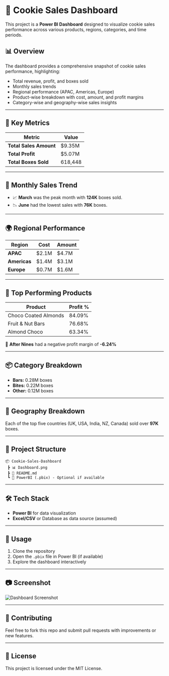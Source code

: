 
# 🍪 Cookie Sales Dashboard

This project is a **Power BI Dashboard** designed to visualize cookie sales performance across various products, regions, categories, and time periods.

## 📊 Overview

The dashboard provides a comprehensive snapshot of cookie sales performance, highlighting:

- Total revenue, profit, and boxes sold
- Monthly sales trends
- Regional performance (APAC, Americas, Europe)
- Product-wise breakdown with cost, amount, and profit margins
- Category-wise and geography-wise sales insights

---

## 📌 Key Metrics

| Metric         | Value        |
|----------------|--------------|
| **Total Sales Amount** | $9.35M       |
| **Total Profit**       | $5.07M       |
| **Total Boxes Sold**   | 618,448      |

---

## 📅 Monthly Sales Trend

- 📈 **March** was the peak month with **124K** boxes sold.
- 📉 **June** had the lowest sales with **76K** boxes.

---

## 🌍 Regional Performance

| Region   | Cost  | Amount |
|----------|--------|--------|
| **APAC**    | $2.1M | $4.7M  |
| **Americas** | $1.4M | $3.1M  |
| **Europe**   | $0.7M | $1.6M  |

---

## 🍪 Top Performing Products

| Product                   | Profit % |
|---------------------------|----------|
| Choco Coated Almonds      | 84.09%   |
| Fruit & Nut Bars          | 76.68%   |
| Almond Choco              | 63.34%   |

🛑 **After Nines** had a negative profit margin of **-6.24%**

---

## 📦 Category Breakdown

- **Bars:** 0.28M boxes  
- **Bites:** 0.22M boxes  
- **Other:** 0.12M boxes

---

## 📍 Geography Breakdown

Each of the top five countries (UK, USA, India, NZ, Canada) sold over **97K** boxes.

---

## 📁 Project Structure

```
📦 Cookie-Sales-Dashboard
 ┣ 📊 Dashboard.png
 ┣ 📄 README.md
 ┗ 📁 PowerBI (.pbix) - Optional if available
```

---

## 🛠️ Tech Stack

- **Power BI** for data visualization
- **Excel/CSV** or Database as data source (assumed)

---

## 📌 Usage

1. Clone the repository
2. Open the `.pbix` file in Power BI (if available)
3. Explore the dashboard interactively

---

## 📷 Screenshot

![Dashboard Screenshot](./image%20(2).png)

---

## 🤝 Contributing

Feel free to fork this repo and submit pull requests with improvements or new features.

---

## 📄 License

This project is licensed under the MIT License.
